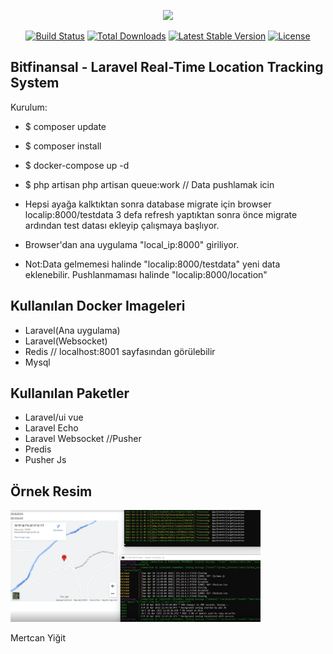 <p align="center"><a href="https://laravel.com" target="_blank"><img src="https://raw.githubusercontent.com/laravel/art/master/logo-lockup/5%20SVG/2%20CMYK/1%20Full%20Color/laravel-logolockup-cmyk-red.svg" width="400"></a></p>

<p align="center">
<a href="https://travis-ci.org/laravel/framework"><img src="https://travis-ci.org/laravel/framework.svg" alt="Build Status"></a>
<a href="https://packagist.org/packages/laravel/framework"><img src="https://img.shields.io/packagist/dt/laravel/framework" alt="Total Downloads"></a>
<a href="https://packagist.org/packages/laravel/framework"><img src="https://img.shields.io/packagist/v/laravel/framework" alt="Latest Stable Version"></a>
<a href="https://packagist.org/packages/laravel/framework"><img src="https://img.shields.io/packagist/l/laravel/framework" alt="License"></a>
</p>

## Bitfinansal - Laravel Real-Time Location Tracking System

Kurulum:

- $ composer update
- $ composer install
- $ docker-compose up -d
- $ php artisan php artisan queue:work // Data pushlamak icin
- Hepsi ayağa kalktıktan sonra database migrate için browser localip:8000/testdata 3 defa refresh yaptıktan sonra önce migrate ardından test datası ekleyip çalışmaya başlıyor.
- Browser'dan ana uygulama "local_ip:8000" giriliyor.

- Not:Data gelmemesi halinde "localip:8000/testdata" yeni data eklenebilir. Pushlanmaması halinde "localip:8000/location"

## Kullanılan Docker Imageleri

-  Laravel(Ana uygulama)
-  Laravel(Websocket)
-  Redis // localhost:8001 sayfasından görülebilir
-  Mysql


## Kullanılan Paketler

- Laravel/ui vue
- Laravel Echo
- Laravel Websocket //Pusher
- Predis
- Pusher Js

## Örnek Resim
<img src="ekran.png" width="400">


Mertcan Yiğit


